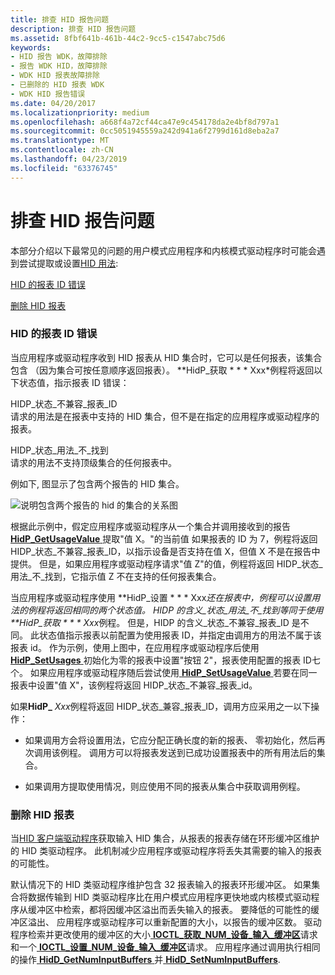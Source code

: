 ```yaml
---
title: 排查 HID 报告问题
description: 排查 HID 报告问题
ms.assetid: 8fbf641b-461b-44c2-9cc5-c1547abc75d6
keywords:
- HID 报告 WDK，故障排除
- 报告 WDK HID，故障排除
- WDK HID 报表故障排除
- 已删除的 HID 报表 WDK
- WDK HID 报告错误
ms.date: 04/20/2017
ms.localizationpriority: medium
ms.openlocfilehash: a668f4a72cf44ca47e9c454178da2e4bf8d797a1
ms.sourcegitcommit: 0cc5051945559a242d941a6f2799d161d8eba2a7
ms.translationtype: MT
ms.contentlocale: zh-CN
ms.lasthandoff: 04/23/2019
ms.locfileid: "63376745"
---
```

# <a name="troubleshooting-hid-reports"></a>排查 HID 报告问题





本部分介绍以下最常见的问题的用户模式应用程序和内核模式驱动程序时可能会遇到尝试提取或设置[HID 用法](hid-usages.md):

[HID 的报表 ID 错误](#hid-report-id-errors)

[删除 HID 报表](#dropped-hid-reports)

### <a href="" id="hid-report-id-errors"></a> HID 的报表 ID 错误

当应用程序或驱动程序收到 HID 报表从 HID 集合时，它可以是任何报表，该集合包含 （因为集合可按任意顺序返回报表）。 **HidP\_获取 * * * Xxx*例程将返回以下状态值，指示报表 ID 错误：

<a href="" id="hidp-status-incompatible-report-id"></a>HIDP\_状态\_不兼容\_报表\_ID  
请求的用法是在报表中支持的 HID 集合，但不是在指定的应用程序或驱动程序的报表。

<a href="" id="hidp-status-usage-not-found"></a>HIDP\_状态\_用法\_不\_找到  
请求的用法不支持顶级集合的任何报表中。

例如下, 图显示了包含两个报告的 HID 集合。

![说明包含两个报告的 hid 的集合的关系图](images/reportid.png)

根据此示例中，假定应用程序或驱动程序从一个集合并调用接收到的报告[ **HidP\_GetUsageValue** ](https://msdn.microsoft.com/library/windows/hardware/ff539748)提取"值 X。"的当前值 如果报表的 ID 为 7，例程将返回 HIDP\_状态\_不兼容\_报表\_ID，以指示设备是否支持在值 X，但值 X 不是在报告中提供。 但是，如果应用程序或驱动程序请求"值 Z"的值，例程将返回 HIDP\_状态\_用法\_不\_找到，它指示值 Z 不在支持的任何报表集合。

当应用程序或驱动程序使用 **HidP\_设置 * * * Xxx*还在报表中，例程可以设置用法的例程将返回相同的两个状态值。 HIDP 的含义\_状态\_用法\_不\_找到等同于使用 **HidP\_获取 * * * Xxx*例程。 但是，HIDP 的含义\_状态\_不兼容\_报表\_ID 是不同。 此状态值指示报表以前配置为使用报表 ID，并指定由调用方的用法不属于该报表 id。 作为示例，使用上图中，在应用程序或驱动程序后使用[ **HidP\_SetUsages** ](https://msdn.microsoft.com/library/windows/hardware/ff539792)初始化为零的报表中设置"按钮 2"，报表使用配置的报表 ID七个。 如果应用程序或驱动程序随后尝试使用[ **HidP\_SetUsageValue** ](https://msdn.microsoft.com/library/windows/hardware/ff539797)若要在同一报表中设置"值 X"，该例程将返回 HIDP\_状态\_不兼容\_报表\_id。

如果**HidP\_** <em>Xxx</em>例程将返回 HIDP\_状态\_兼容\_报表\_ID，调用方应采用之一以下操作：

-   如果调用方会将设置用法，它应分配正确长度的新的报表、 零初始化，然后再次调用该例程。 调用方可以将报表发送到已成功设置报表中的所有用法后的集合。

-   如果调用方提取使用情况，则应使用不同的报表从集合中获取调用例程。

### <a href="" id="dropped-hid-reports"></a> 删除 HID 报表

当[HID 客户端驱动程序](hid-client-drivers.md)获取输入 HID 集合，从报表的报表存储在环形缓冲区维护的 HID 类驱动程序。 此机制减少应用程序或驱动程序将丢失其需要的输入的报表的可能性。

默认情况下的 HID 类驱动程序维护包含 32 报表输入的报表环形缓冲区。 如果集合将数据传输到 HID 类驱动程序比在用户模式应用程序更快地或内核模式驱动程序从缓冲区中检索，都将因缓冲区溢出而丢失输入的报表。 要降低的可能性的缓冲区溢出、 应用程序或驱动程序可以重新配置的大小，以报告的缓冲区数。 驱动程序检索并更改使用的缓冲区的大小[ **IOCTL\_获取\_NUM\_设备\_输入\_缓冲区**](https://msdn.microsoft.com/library/windows/hardware/ff541058)请求和一个[ **IOCTL\_设置\_NUM\_设备\_输入\_缓冲区**](https://msdn.microsoft.com/library/windows/hardware/ff542087)请求。 应用程序通过调用执行相同的操作[ **HidD\_GetNumInputBuffers** ](https://msdn.microsoft.com/library/windows/hardware/ff539675)并[ **HidD\_SetNumInputBuffers**](https://msdn.microsoft.com/library/windows/hardware/ff539686).

 

 




